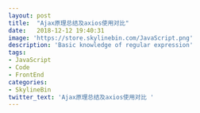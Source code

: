 ```yaml
---
layout: post
title:  "Ajax原理总结及axios使用对比"
date:   2018-12-12 19:40:31
image: 'https://store.skylinebin.com/JavaScript.png'
description: 'Basic knowledge of regular expression'
tags:
- JavaScript
- Code
- FrontEnd
categories:
- SkylineBin
twitter_text: 'Ajax原理总结及axios使用对比 '
---  
```

